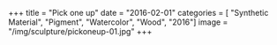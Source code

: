 +++
title = "Pick one up"
date = "2016-02-01"
categories = [ "Synthetic Material", "Pigment", "Watercolor", "Wood", "2016"]
image = "/img/sculpture/pickoneup-01.jpg"
+++

